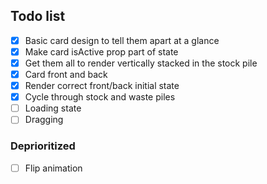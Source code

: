 ## Todo list

- [x] Basic card design to tell them apart at a glance
- [x] Make card isActive prop part of state
- [x] Get them all to render vertically stacked in the stock pile
- [x] Card front and back
- [x] Render correct front/back initial state
- [x] Cycle through stock and waste piles
- [ ] Loading state
- [ ] Dragging

### Deprioritized

- [ ] Flip animation
